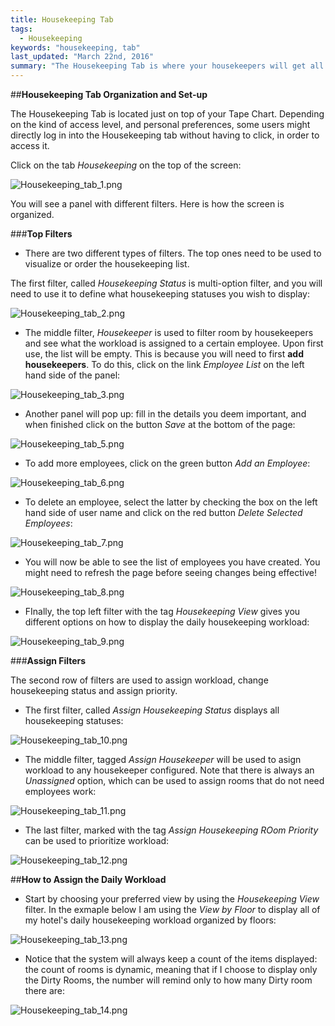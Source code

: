 ```yaml
---
title: Housekeeping Tab
tags: 
  - Housekeeping
keywords: "housekeeping, tab"
last_updated: "March 22nd, 2016"
summary: "The Housekeeping Tab is where your housekeepers will get all the information they need to organize their daily work-load. Learn here how to make the most from it!"  
---  
```



##**Housekeeping Tab Organization and Set-up**  

The Housekeeping Tab is located just on top of your Tape Chart. Depending on the kind of  access level, and personal preferences, some users might directly log in into the Housekeeping tab without having to click, in order to access it.  

Click on the tab _Housekeeping_ on the top of the screen:  

![Housekeeping_tab_1.png]({{site.baseurl}}/images/Housekeeping_tab_1.png)


You will see a panel with different filters. Here is how the screen is organized.  


###**Top Filters**  


- There are two different types of filters. The top ones need to be used to visualize or order the housekeeping list.  

The first filter, called _Housekeeping Status_ is multi-option filter, and you will need to use it to define what housekeeping statuses you wish to display:  


![Housekeeping_tab_2.png]({{site.baseurl}}/images/Housekeeping_tab_2.png)    


- The middle filter, _Housekeeper_ is used to filter room by housekeepers and see what the workload is assigned to a certain employee. Upon first use, the list will be empty. This is because you will need to first **add housekeepers**. To do this, click on the link _Employee List_ on the left hand side of the panel:  

![Housekeeping_tab_3.png]({{site.baseurl}}/images/Housekeeping_tab_3.png)  


- Another panel will pop up: fill in the details you deem important, and when finished click on the button _Save_ at the bottom of the page:  

![Housekeeping_tab_5.png]({{site.baseurl}}/images/Housekeeping_tab_5.png)


- To add more employees, click on the green button _Add an Employee_:  


![Housekeeping_tab_6.png]({{site.baseurl}}/images/Housekeeping_tab_6.png)  


- To delete an employee, select the latter by checking the box on the left hand side of user name and click on the red button _Delete Selected Employees_:  


![Housekeeping_tab_7.png]({{site.baseurl}}/images/Housekeeping_tab_7.png)  


- You will now be able to see the list of employees you have created. You might need to refresh the page before seeing changes being effective!

![Housekeeping_tab_8.png]({{site.baseurl}}/images/Housekeeping_tab_8.png)  


- FInally, the top left filter with the tag _Housekeeping View_ gives you different options on how to display the daily housekeeping workload:  

![Housekeeping_tab_9.png]({{site.baseurl}}/images/Housekeeping_tab_9.png)  



###**Assign Filters**  

The second row of filters are used to assign workload, change housekeeping status and assign priority.  

- The first filter, called _Assign Housekeeping Status_ displays all housekeeping statuses:  

![Housekeeping_tab_10.png]({{site.baseurl}}/images/Housekeeping_tab_10.png)  


- The middle filter, tagged _Assign Housekeeper_ will be used to asign workload to any housekeeper configured. Note that there is always an _Unassigned_ option, which can be used to assign rooms that do not need employees work:  

![Housekeeping_tab_11.png]({{site.baseurl}}/images/Housekeeping_tab_11.png)


- The last filter, marked with the tag _Assign Housekeeping ROom Priority_ can be used to prioritize workload:  


![Housekeeping_tab_12.png]({{site.baseurl}}/images/Housekeeping_tab_12.png)  


##**How to Assign the Daily Workload**  

- Start by choosing your preferred view by using the _Housekeeping View_ filter. In the exmaple below I am using the _View by Floor_ to display all of my hotel's daily housekeeping workload organized by floors:  


![Housekeeping_tab_13.png]({{site.baseurl}}/images/Housekeeping_tab_13.png)  


- Notice that the system will always keep a count of the items displayed: the count of rooms is dynamic, meaning that if I choose to display only the Dirty Rooms, the number will remind only to how many Dirty room there are:  


![Housekeeping_tab_14.png]({{site.baseurl}}/images/Housekeeping_tab_14.png)









